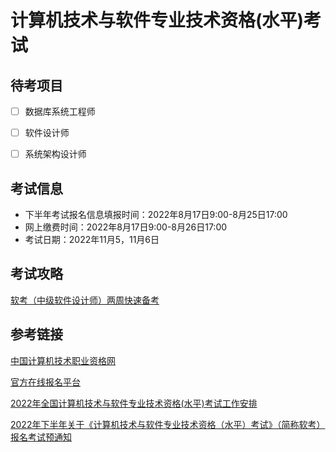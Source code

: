 # 计算机技术与软件专业技术资格(水平)考试

## 待考项目

- [ ] 数据库系统工程师
- [ ] 软件设计师
- [ ] 系统架构设计师



## 考试信息

- 下半年考试报名信息填报时间：2022年8月17日9:00-8月25日17:00
- 网上缴费时间：2022年8月17日9:00-8月26日17:00
- 考试日期：2022年11月5，11月6日



## 考试攻略

[软考（中级软件设计师）两周快速备考](https://www.bilibili.com/video/BV1ZX4y1K7HL)





## 参考链接

[中国计算机技术职业资格网](https://www.ruankao.org.cn/)

[官方在线报名平台](https://bm.ruankao.org.cn/sign/welcome)

[2022年全国计算机技术与软件专业技术资格(水平)考试工作安排](https://www.ruankao.org.cn/arrange/details?id=100002220222103726231705)

[2022年下半年关于《计算机技术与软件专业技术资格（水平）考试》（简称软考）报名考试预通知](http://ss.scnu.edu.cn/a/20220701/3773.html)



